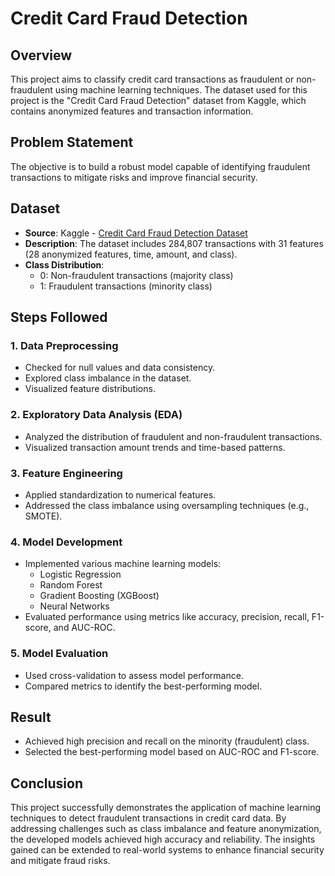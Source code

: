 # Credit Card Fraud Detection

## Overview
This project aims to classify credit card transactions as fraudulent or non-fraudulent using machine learning techniques. The dataset used for this project is the "Credit Card Fraud Detection" dataset from Kaggle, which contains anonymized features and transaction information.

## Problem Statement
The objective is to build a robust model capable of identifying fraudulent transactions to mitigate risks and improve financial security.

## Dataset
- **Source**: Kaggle - [Credit Card Fraud Detection Dataset](https://www.kaggle.com/mlg-ulb/creditcardfraud)
- **Description**: The dataset includes 284,807 transactions with 31 features (28 anonymized features, time, amount, and class).
- **Class Distribution**:
  - 0: Non-fraudulent transactions (majority class)
  - 1: Fraudulent transactions (minority class)

## Steps Followed

### 1. Data Preprocessing
- Checked for null values and data consistency.
- Explored class imbalance in the dataset.
- Visualized feature distributions.

### 2. Exploratory Data Analysis (EDA)
- Analyzed the distribution of fraudulent and non-fraudulent transactions.
- Visualized transaction amount trends and time-based patterns.

### 3. Feature Engineering
- Applied standardization to numerical features.
- Addressed the class imbalance using oversampling techniques (e.g., SMOTE).

### 4. Model Development
- Implemented various machine learning models:
  - Logistic Regression
  - Random Forest
  - Gradient Boosting (XGBoost)
  - Neural Networks
- Evaluated performance using metrics like accuracy, precision, recall, F1-score, and AUC-ROC.

### 5. Model Evaluation
- Used cross-validation to assess model performance.
- Compared metrics to identify the best-performing model.

## Result
- Achieved high precision and recall on the minority (fraudulent) class.
- Selected the best-performing model based on AUC-ROC and F1-score.

## Conclusion
This project successfully demonstrates the application of machine learning techniques to detect fraudulent transactions in credit card data. By addressing challenges such as class imbalance and feature anonymization, the developed models achieved high accuracy and reliability. The insights gained can be extended to real-world systems to enhance financial security and mitigate fraud risks.

